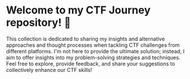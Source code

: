 # Welcome to my CTF Journey repository! 🚩

This collection is dedicated to sharing my insights and alternative approaches and thought processes when tackling CTF challenges from different platforms. I'm not here to provide the ultimate solution; instead, I aim to offer insights into my problem-solving strategies and techniques. Feel free to explore, provide feedback, and share your suggestions to collectively enhance our CTF skills!
